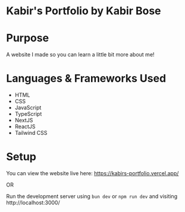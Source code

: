 # Kabir's Portfolio by Kabir Bose

# Purpose
A website I made so you can learn a little bit more about me!

# Languages & Frameworks Used
- HTML
- CSS
- JavaScript
- TypeScript
- NextJS
- ReactJS
- Tailwind CSS

# Setup
You can view the website live here: https://kabirs-portfolio.vercel.app/

OR

Run the development server using `bun dev` or `npm run dev` and visiting http://localhost:3000/
